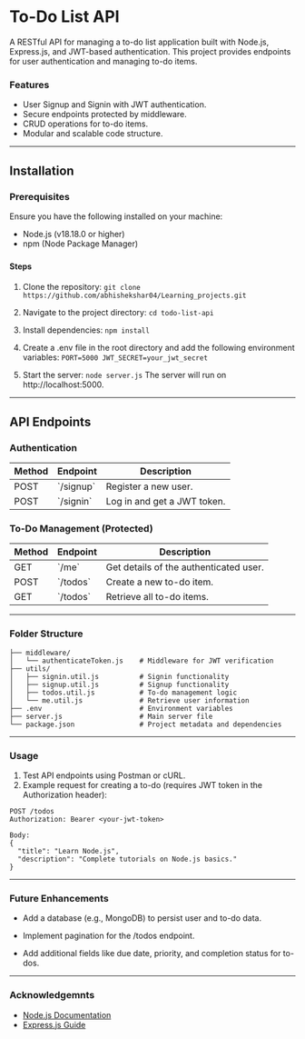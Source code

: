 # To-Do List API


A RESTful API for managing a to-do list application built with Node.js, Express.js, and JWT-based authentication. This project provides endpoints for user authentication and managing to-do items.

### Features

- User Signup and Signin with JWT authentication.
- Secure endpoints protected by middleware.
- CRUD operations for to-do items.
- Modular and scalable code structure.

---

## Installation
### Prerequisites
Ensure you have the following installed on your machine:
- Node.js (v18.18.0 or higher)
- npm (Node Package Manager)

### <h4>Steps<h4>

1. Clone the repository:
`git clone https://github.com/abhishekshar04/Learning_projects.git`

2. Navigate to the project directory:
`cd todo-list-api`

3. Install dependencies:
`npm install`

4. Create a .env file in the root directory and add the following environment variables:
`
PORT=5000
JWT_SECRET=your_jwt_secret
`

5. Start the server:
`node server.js`
The server will run on http://localhost:5000.

---

## API Endpoints

### Authentication
| Method | Endpoint     | Description                |
|--------|--------------|----------------------------|
| POST   | \`/signup\`    | Register a new user.       |
| POST   | \`/signin\`    | Log in and get a JWT token.|

### To-Do Management (Protected)
| Method | Endpoint     | Description                          |
|--------|--------------|--------------------------------------|
| GET    | \`/me\`        | Get details of the authenticated user.|
| POST   | \`/todos\`     | Create a new to-do item.             |
| GET    | \`/todos\`     | Retrieve all to-do items.            |

---

### Folder Structure

```
├── middleware/
│   └── authenticateToken.js    # Middleware for JWT verification
├── utils/
│   ├── signin.util.js          # Signin functionality
│   ├── signup.util.js          # Signup functionality
│   ├── todos.util.js           # To-do management logic
│   └── me.util.js              # Retrieve user information
├── .env                        # Environment variables
├── server.js                   # Main server file
└── package.json                # Project metadata and dependencies
```

---

### Usage 
1. Test API endpoints using Postman or cURL.
2. Example request for creating a to-do (requires JWT token in the Authorization header):
```
POST /todos
Authorization: Bearer <your-jwt-token>

Body:
{
  "title": "Learn Node.js",
  "description": "Complete tutorials on Node.js basics."
}
```

---

### Future Enhancements 
- Add a database (e.g., MongoDB) to persist user and to-do data.

- Implement pagination for the /todos endpoint.

- Add additional fields like due date, priority, and completion status for to-dos.

---

### Acknowledgemnts
- [Node.js Documentation](https://nodejs.org/docs/latest/api/)
- [Express.js Guide](https://expressjs.com/en/guide/routing.html)